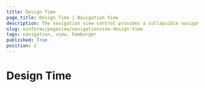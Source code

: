 ```yaml
---
title: Design Time
page_title: Design Time | Navigation View
description: The navigation view control provides a collapsible navigation pane that helps implement the hamburger menu pattern and automatically adapts the pane's display mode to different control sizes.
slug: winforms/pageview/navigationview-design-time
tags: navigation, view, hamburger
published: True
position: 2
---
```


# Design Time
